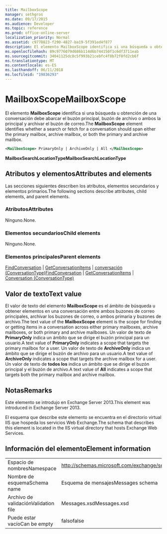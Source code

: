 ```yaml
---
title: MailboxScope
manager: sethgros
ms.date: 09/17/2015
ms.audience: Developer
ms.topic: reference
ms.prod: office-online-server
localization_priority: Normal
ms.assetid: c9778823-f290-4827-ba19-5f391ed4f877
description: El elemento MailboxScope identifica si una búsqueda u obtención de una conversación debe abarcar el buzón principal, buzón de archivo o ambos la principal y archivar el buzón de correo.
ms.openlocfilehash: 89c9776079d686b114d6b744150f1c6df3711eab
ms.sourcegitcommit: 34041125dc8c5f993b21cebfc4f8b72f0fd2cb6f
ms.translationtype: MT
ms.contentlocale: es-ES
ms.lasthandoff: 06/11/2018
ms.locfileid: "19836293"
---
```

# <a name="mailboxscope"></a><span data-ttu-id="c8fac-103">MailboxScope</span><span class="sxs-lookup"><span data-stu-id="c8fac-103">MailboxScope</span></span>

<span data-ttu-id="c8fac-104">El elemento **MailboxScope** identifica si una búsqueda u obtención de una conversación debe abarcar el buzón principal, buzón de archivo o ambos la principal y archivar el buzón de correo.</span><span class="sxs-lookup"><span data-stu-id="c8fac-104">The **MailboxScope** element identifies whether a search or fetch for a conversation should span either the primary mailbox, archive mailbox, or both the primary and archive mailbox.</span></span> 
  
```XML
<MailboxScope> PrimaryOnly | ArchiveOnly | All </MailboxScope>
```

<span data-ttu-id="c8fac-105">**MailboxSearchLocationType**</span><span class="sxs-lookup"><span data-stu-id="c8fac-105">**MailboxSearchLocationType**</span></span>

## <a name="attributes-and-elements"></a><span data-ttu-id="c8fac-106">Atributos y elementos</span><span class="sxs-lookup"><span data-stu-id="c8fac-106">Attributes and elements</span></span>

<span data-ttu-id="c8fac-107">Las secciones siguientes describen los atributos, elementos secundarios y elementos primarios.</span><span class="sxs-lookup"><span data-stu-id="c8fac-107">The following sections describe attributes, child elements, and parent elements.</span></span>
  
### <a name="attributes"></a><span data-ttu-id="c8fac-108">Atributos</span><span class="sxs-lookup"><span data-stu-id="c8fac-108">Attributes</span></span>

<span data-ttu-id="c8fac-109">Ninguno.</span><span class="sxs-lookup"><span data-stu-id="c8fac-109">None.</span></span>
  
### <a name="child-elements"></a><span data-ttu-id="c8fac-110">Elementos secundarios</span><span class="sxs-lookup"><span data-stu-id="c8fac-110">Child elements</span></span>

<span data-ttu-id="c8fac-111">Ninguno.</span><span class="sxs-lookup"><span data-stu-id="c8fac-111">None.</span></span>
  
### <a name="parent-elements"></a><span data-ttu-id="c8fac-112">Elementos principales</span><span class="sxs-lookup"><span data-stu-id="c8fac-112">Parent elements</span></span>

<span data-ttu-id="c8fac-113">[FindConversation](findconversation.md) | [GetConversationItems](getconversationitems.md) | [conversación (ConversationType)](conversation-conversationtype.md)</span><span class="sxs-lookup"><span data-stu-id="c8fac-113">[FindConversation](findconversation.md) | [GetConversationItems](getconversationitems.md) | [Conversation (ConversationType)](conversation-conversationtype.md)</span></span>
  
## <a name="text-value"></a><span data-ttu-id="c8fac-114">Valor de texto</span><span class="sxs-lookup"><span data-stu-id="c8fac-114">Text value</span></span>

<span data-ttu-id="c8fac-115">El valor de texto del elemento **MailboxScope** es el ámbito de búsqueda u obtener elementos en una conversación entre ambos buzones de correo principales, archivar los buzones de correo, o ambos primaria y buzones de archivo.</span><span class="sxs-lookup"><span data-stu-id="c8fac-115">The text value of the **MailboxScope** element is the scope for finding or getting items in a conversation across either primary mailboxes, archive mailboxes, or both primary and archive mailboxes.</span></span> <span data-ttu-id="c8fac-116">Un valor de texto de **PrimaryOnly** indica un ámbito que se dirige el buzón principal para un usuario.</span><span class="sxs-lookup"><span data-stu-id="c8fac-116">A text value of **PrimaryOnly** indicates a scope that targets the primary mailbox for a user.</span></span> <span data-ttu-id="c8fac-117">Un valor de texto de **ArchiveOnly** indica un ámbito que se dirige el buzón de archivo para un usuario.</span><span class="sxs-lookup"><span data-stu-id="c8fac-117">A text value of **ArchiveOnly** indicates a scope that targets the archive mailbox for a user.</span></span> <span data-ttu-id="c8fac-118">Un valor de texto de **todos los** indica un ámbito que se dirige el buzón principal y el buzón de archivo.</span><span class="sxs-lookup"><span data-stu-id="c8fac-118">A text value of **All** indicates a scope that targets both the primary mailbox and archive mailbox.</span></span> 
  
## <a name="remarks"></a><span data-ttu-id="c8fac-119">Notas</span><span class="sxs-lookup"><span data-stu-id="c8fac-119">Remarks</span></span>

<span data-ttu-id="c8fac-120">Este elemento se introdujo en Exchange Server 2013.</span><span class="sxs-lookup"><span data-stu-id="c8fac-120">This element was introduced in Exchange Server 2013.</span></span>
  
<span data-ttu-id="c8fac-121">El esquema que describe este elemento se encuentra en el directorio virtual IIS que hospeda los servicios Web Exchange.</span><span class="sxs-lookup"><span data-stu-id="c8fac-121">The schema that describes this element is located in the IIS virtual directory that hosts Exchange Web Services.</span></span>
  
## <a name="element-information"></a><span data-ttu-id="c8fac-122">Información del elemento</span><span class="sxs-lookup"><span data-stu-id="c8fac-122">Element information</span></span>

|||
|:-----|:-----|
|<span data-ttu-id="c8fac-123">Espacio de nombres</span><span class="sxs-lookup"><span data-stu-id="c8fac-123">Namespace</span></span>  <br/> |http://schemas.microsoft.com/exchange/services/2006/messages  <br/> |
|<span data-ttu-id="c8fac-124">Nombre de esquema</span><span class="sxs-lookup"><span data-stu-id="c8fac-124">Schema name</span></span>  <br/> |<span data-ttu-id="c8fac-125">Esquema de mensajes</span><span class="sxs-lookup"><span data-stu-id="c8fac-125">Messages schema</span></span>  <br/> |
|<span data-ttu-id="c8fac-126">Archivo de validación</span><span class="sxs-lookup"><span data-stu-id="c8fac-126">Validation file</span></span>  <br/> |<span data-ttu-id="c8fac-127">Messages.xsd</span><span class="sxs-lookup"><span data-stu-id="c8fac-127">Messages.xsd</span></span>  <br/> |
|<span data-ttu-id="c8fac-128">Puede estar vacío</span><span class="sxs-lookup"><span data-stu-id="c8fac-128">Can be empty</span></span>  <br/> |<span data-ttu-id="c8fac-129">falso</span><span class="sxs-lookup"><span data-stu-id="c8fac-129">false</span></span>  <br/> |
   

